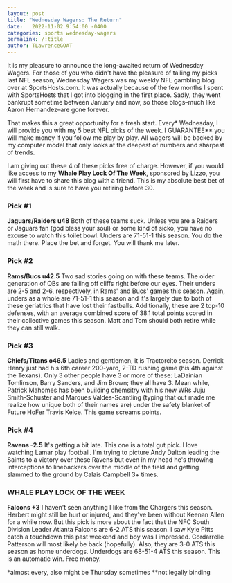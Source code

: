 ```yaml
---
layout: post
title: "Wednesday Wagers: The Return"
date:   2022-11-02 9:54:00 -0400
categories: sports wednesday-wagers
permalink: /:title
author: TLawrenceGOAT
---
```

It is my pleasure to announce the long-awaited return of Wednesday Wagers. For those of you who didn't have the pleasure of tailing my picks last NFL season, Wednesday Wagers was my weekly NFL gambling blog over at SportsHosts.com. It was actually because of the few months I spent with SportsHosts that I got into blogging in the first place. Sadly, they went bankrupt sometime between January and now, so those blogs–much like Aaron Hernandez–are gone forever.

That makes this a great opportunity for a fresh start. Every* Wednesday, I will provide you with my 5 best NFL picks of the week. I GUARANTEE** you will make money if you follow me play by play. All wagers will be backed by my computer model that only looks at the deepest of numbers and sharpest of trends.

I am giving out these 4 of these picks free of charge. However, if you would like access to my __Whale Play Lock Of The Week__, sponsored by Lizzo, you will first have to share this blog with a friend. This is my absolute best bet of the week and is sure to have you retiring before 30.

### Pick #1
__Jaguars/Raiders u48__
Both of these teams suck. Unless you are a Raiders or Jaguars fan (god bless your soul) or some kind of sicko, you have no excuse to watch this toilet bowl. Unders are 71-51-1 this season. You do the math there. Place the bet and forget. You will thank me later.

### Pick #2
__Rams/Bucs u42.5__
Two sad stories going on with these teams. The older generation of QBs are falling off cliffs right before our eyes. Their unders are 2-5 and 2-6, respectively, in Rams' and Bucs' games this season. Again, unders as a whole are 71-51-1 this season and it's largely due to both of these geriatrics that have lost their fastballs. Additionally, these are 2 top-10 defenses, with an average combined score of 38.1 total points scored in their collective games this season. Matt and Tom should both retire while they can still walk.

### Pick #3
__Chiefs/Titans o46.5__
Ladies and gentlemen, it is Tractorcito season. Derrick Henry just had his 6th career 200-yard, 2-TD rushing game (his 4th against the Texans). Only 3 other people have 3 or more of these: LaDainian Tomlinson, Barry Sanders, and Jim Brown; they all have 3. Mean while, Patrick Mahomes has been building chemsitry with his new WRs Juju Smith-Schuster and Marques Valdes-Scantling (typing that out made me realize how unique both of their names are) under the safety blanket of Future HoFer Travis Kelce. This game screams points.

### Pick #4
__Ravens -2.5__
It's getting a bit late. This one is a total gut pick. I love watching Lamar play football. I'm trying to picture Andy Dalton leading the Saints to a victory over these Ravens but even in my head he's throwing interceptions to linebackers over the middle of the field and getting slammed to the ground by Calais Campbell 3+ times.

### WHALE PLAY LOCK OF THE WEEK
**__Falcons +3__**
I haven't seen anything I like from the Chargers this season. Herbert might still be hurt or injured, and they've been without Keenan Allen for a while now. But this pick is more about the fact that the NFC South Division Leader Atlanta Falcons are 6-2 ATS this season. I saw Kyle Pitts catch a touchdown this past weekend and boy was I impressed. Cordarrelle Patterson will most likely be back (hopefully). Also, they are 3-0 ATS this season as home underdogs. Underdogs are 68-51-4 ATS this season. This is an automatic win. Free money.

*almost every, also might be Thursday sometimes
**not legally binding